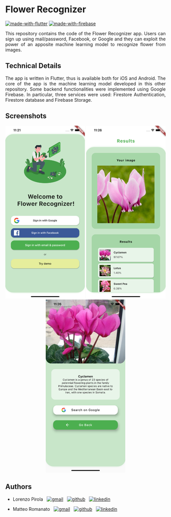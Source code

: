 # Flower Recognizer
[![made-with-flutter](https://img.shields.io/badge/MADE%20WITH-Flutter-3776AB?style=for-the-badge&logo=flutter&logoColor=white)](https://flutter.dev)
[![made-with-firebase](https://img.shields.io/badge/MADE%20WITH-Firebase%20-%23FF6F00.svg?&style=for-the-badge&logo=firebase&logoColor=white)](https://firebase.google.com)



<div align="justify">
This repository contains the code of the Flower Recognizer app. Users can sign up using mail/password, Facebook, or Google and they can exploit the power of an apposite machine learning model to recognize flower from images.
</div>

## Technical Details

<div align="justify">
The app is written in Flutter, thus is available both for iOS and Android. The core of the app is the machine learning model developed in this other <a http="https://github.com/lpirola13/flower-recognizer">repository</a>. Some backend functionalities were implemented using Google Firebase. In particular, three services were used: Firestore Authentication, Firestore database and Firebase Storage.
</div>

## Screenshots
<div align="center">
  <img src="https://github.com/lpirola13/flower-recognizer-app/blob/master/assets/screenshots/login.png?raw=true" width="250" title="hover text">
  <img src="https://github.com/lpirola13/flower-recognizer-app/blob/master/assets/screenshots/results_1.png?raw=true" width="250" title="hover text">
  <img src="https://github.com/lpirola13/flower-recognizer-app/blob/master/assets/screenshots/results_2.png?raw=true" width="250" title="hover text">
</div>



## Authors
* Lorenzo Pirola &nbsp;
  [![gmail](https://img.shields.io/badge/Gmail-D14836?style=flat-square&logo=gmail&logoColor=white)](mailto:l.pirola13@campus.unimib.it) &nbsp;
  [![github](https://img.shields.io/badge/GitHub-100000?style=flat-square&logo=github&logoColor=white)](https://github.com/lpirola13) &nbsp;
  [![linkedin](https://img.shields.io/badge/LinkedIn-0077B5?style=flat-square&logo=linkedin&logoColor=white)](https://www.linkedin.com/in/lorenzo-pirola-230275197/)

* Matteo Romanato &nbsp;
  [![gmail](https://img.shields.io/badge/Gmail-D14836?style=flat-square&logo=gmail&logoColor=white)](mailto:m.romanato@campus.unimib.it) &nbsp;
  [![github](https://img.shields.io/badge/GitHub-100000?style=flat-square&logo=github&logoColor=white)](https://github.com/matteoromanato) &nbsp;
  [![linkedin](https://img.shields.io/badge/LinkedIn-0077B5?style=flat-square&logo=linkedin&logoColor=white)](https://www.linkedin.com/in/matteo-romanato-b44414124/)
